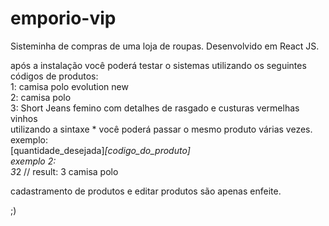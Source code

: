 # emporio-vip
Sisteminha de compras de uma loja de roupas. Desenvolvido em React JS.

após a instalação você poderá testar o sistemas utilizando os seguintes códigos de produtos:
<br/>
1: camisa polo evolution new
<br/>
2: camisa polo
<br/>
3: Short Jeans femino com detalhes de rasgado e custuras vermelhas vinhos
<br/>
utilizando a sintaxe * você poderá passar o mesmo produto várias vezes.
exemplo:
<br/>
  [quantidade_desejada]*[codigo_do_produto]
  <br/>
exemplo 2:
<br/>
  3*2 // result:  3 camisa polo
  <br/>
  
 cadastramento de produtos e editar produtos são apenas enfeite.
 
;)
